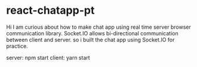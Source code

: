 # react-chatapp-pt

Hi I am curious about how to make chat app using real time server browser communication library.
Socket.IO allows bi-directional communication between client and server.
so i built the chat app using Socket.IO for practice.

server: npm start
client: yarn start
